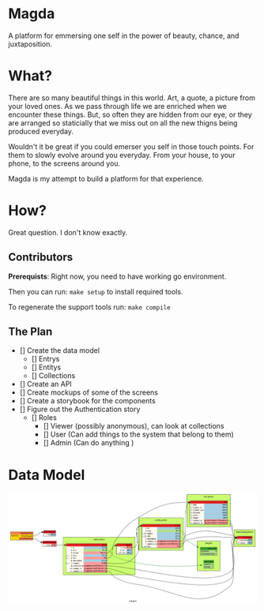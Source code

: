 # Magda

A platform for emmersing one self in the power of beauty, chance, and juxtaposition.

# What?

There are so many beautiful things in this world. Art, a quote, a picture from your loved ones. As we pass through life we are enriched when we encounter these things. But, so often they are hidden from our eye, or they are arranged so staticially that we miss out on all the new thigns being produced everyday.

Wouldn't it be great if you could emerser you self in those touch points. For them to slowly evolve around you everyday. From your house, to your phone, to the screens around you.

Magda is my attempt to build a platform for that experience.

# How?

Great question. I don't know exactly.

## Contributors

**Prerequists**: Right now, you need to have working go environment.

Then you can run: `make setup` to install required tools.

To regenerate the support tools run: `make compile`

## The Plan

- [] Create the data model
    - [] Entrys
    - [] Entitys
    - [] Collections
- [] Create an API
- [] Create mockups of some of the screens
- [] Create a storybook for the components
- [] Figure out the Authentication story
    - [] Roles
        - [] Viewer (possibly anonymous), can look at collections
        - [] User (Can add things to the system that belong to them)
        - [] Admin (Can do anything )

# Data Model

![Data Model](https://raw.githubusercontent.com/voidfiles/magda/master/gen/magda.dot.png "Output")

